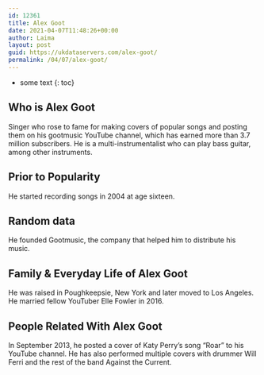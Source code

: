 ```yaml
---
id: 12361
title: Alex Goot
date: 2021-04-07T11:48:26+00:00
author: Laima
layout: post
guid: https://ukdataservers.com/alex-goot/
permalink: /04/07/alex-goot/
---
```


* some text
{: toc}


## Who is Alex Goot
                  
                  
                  
Singer who rose to fame for making covers of popular songs and posting them on his gootmusic YouTube channel, which has earned more than 3.7 million subscribers. He is a multi-instrumentalist who can play bass guitar, among other instruments.
                  
              
            
              
            
                
                
                
## Prior to Popularity
                  
                  
                  
He started recording songs in 2004 at age sixteen.
                  
              
            
              
            
                
                
                
## Random data
                  
                  
                  
He founded Gootmusic, the company that helped him to distribute his music.
                  
              
            
              
            
                
                
                
## Family & Everyday Life of Alex Goot
                  
                  
                  
He was raised in Poughkeepsie, New York and later moved to Los Angeles. He married fellow YouTuber Elle Fowler in 2016.
                  
              
            
              
            
                
                
                
## People Related With Alex Goot
                  
                  
                  
In September 2013, he posted a cover of Katy Perry&#8217;s song &#8220;Roar&#8221; to his YouTube channel. He has also performed multiple covers with drummer Will Ferri and the rest of the band Against the Current.
                  
              
            
              
            
                
              
            
              
              
            
            
              
            
          
          
          